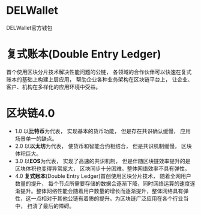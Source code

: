 # DELWallet
DELWallet官方钱包

# 复式账本(Double Entry Ledger)
首个使用区块分片技术解决性能问题的公链， 各领域的合作伙伴可以快速在复式账本的基础上构建上层应用， 帮助企业各种业务架构在区块链平台上， 让企业、客户、机构在多样化的应用环境中受益。

# 区块链4.0
* 1.0 以**比特币**为代表， 实现基本的货币功能， 但是存在共识确认缓慢， 应用场景单一的缺点。
* 2.0 以**以太坊**为代表， 使货币和智能合约相结合， 但是共识机制缓慢， 区块体积巨大。
* 3.0 以**EOS**为代表， 实现了高速的共识机制， 但是伴随区块链效率提升的是区块体积也变得异常庞大， 区块同步十分困难。整体网络效率不具有弹性。
* 4.0 **复式账本**(Double Entry Ledger)首创使用区块分片技术， 随着全网用户数量的提升， 每个节点所需要存储的数据会逐渐下降，同时网络运算的速度逐渐提升。整体网络性能会随着用户数量的增长而逐渐提升，整体网络具有弹性，这一点相对于其他公链有着质的提升。为区块链广泛应用在各个行业当中， 扫清了最后的障碍。
